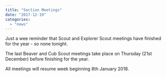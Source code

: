 ```yaml
---
title: "Section Meetings"
date: "2017-12-19"
categories: 
  - "news"
---
```


Just a wee reminder that Scout and Explorer Scout meetings have finished for the year - so none tonight.

The last Beaver and Cub Scout meetings take place on Thursday (21st December) before finishing for the year.

All meetings will resume week beginning 8th January 2018.

